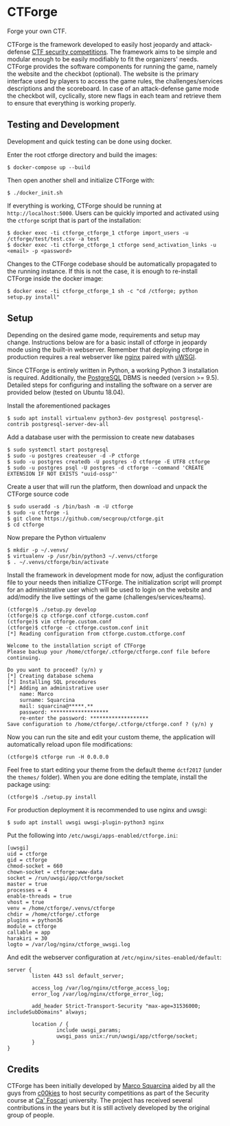 CTForge
=======
Forge your own CTF.

CTForge is the framework developed to easily host jeopardy and attack-defense [CTF security competitions](https://ctftime.org/ctf-wtf/). The framework aims to be simple and modular enough to be easily modifiably to fit the organizers' needs. CTForge provides the software components for running the game, namely the website and the checkbot (optional). The website is the primary interface used by players to access the game rules, the challenges/services descriptions and the scoreboard. In case of an attack-defense game mode the checkbot will, cyclically, store new flags in each team and retrieve them to ensure that everything is working properly.

Testing and Development
-----------------------
Development and quick testing can be done using docker. 

Enter the root ctforge directory and build the images:

    $ docker-compose up --build

Then open another shell and initialize CTForge with:

    $ ./docker_init.sh

If everything is working, CTForge should be running at `http://localhost:5000`. Users can be quickly imported and activated using the `ctforge` script that is part of the installation:

    $ docker exec -ti ctforge_ctforge_1 ctforge import_users -u /ctforge/test/test.csv -a test
    $ docker exec -ti ctforge_ctforge_1 ctforge send_activation_links -u <email> -p <password>

Changes to the CTForge codebase should be automatically propagated to the running instance. If this is not the case, it is enough to re-install CTForge inside the docker image:

    $ docker exec -ti ctforge_ctforge_1 sh -c "cd /ctforge; python setup.py install"


Setup
-----
Depending on the desired game mode, requirements and setup may change. Instructions below are for a basic install of ctforge in jeopardy mode using the built-in webserver. Remember that deploying ctforge in production requires a real webserver like [nginx](http://nginx.org/) paired with [uWSGI](https://github.com/unbit/uwsgi).

Since CTForge is entirely written in Python, a working Python 3 installation is required. Additionally, the [PostgreSQL](http://www.postgresql.org/) DBMS is needed (version >= 9.5). Detailed steps for configuring and installing the software on a server are provided below (tested on Ubuntu 18.04).

Install the aforementioned packages

    $ sudo apt install virtualenv python3-dev postgresql postgresql-contrib postgresql-server-dev-all

Add a database user with the permission to create new databases

    $ sudo systemctl start postgresql
    $ sudo -u postgres createuser -d -P ctforge
    $ sudo -u postgres createdb -U postgres -O ctforge -E UTF8 ctforge
    $ sudo -u postgres psql -U postgres -d ctforge --command 'CREATE EXTENSION IF NOT EXISTS "uuid-ossp"'

Create a user that will run the platform, then download and unpack the CTForge source code

    $ sudo useradd -s /bin/bash -m -U ctforge
    $ sudo -u ctforge -i
    $ git clone https://github.com/secgroup/ctforge.git
    $ cd ctforge

Now prepare the Python virtualenv
 
    $ mkdir -p ~/.venvs/
    $ virtualenv -p /usr/bin/python3 ~/.venvs/ctforge
    $ . ~/.venvs/ctforge/bin/activate

Install the framework in development mode for now, adjust the configuration file to your needs then initialize CTForge. The initialization script will prompt for an administrative user which will be used to login on the website and add/modify the live settings of the game (challenges/services/teams).

    (ctforge)$ ./setup.py develop
    (ctforge)$ cp ctforge.conf ctforge.custom.conf
    (ctforge)$ vim ctforge.custom.conf
    (ctforge)$ ctforge -c ctforge.custom.conf init
    [*] Reading configuration from ctforge.custom.ctforge.conf

    Welcome to the installation script of CTForge
    Please backup your /home/ctforge/.ctforge/ctforge.conf file before continuing.

    Do you want to proceed? (y/n) y
    [*] Creating database schema
    [*] Installing SQL procedures
    [*] Adding an administrative user
        name: Marco
        surname: Squarcina
        mail: squarcina@*****.**
        password: *******************
        re-enter the password: *******************
    Save configuration to /home/ctforge/.ctforge/ctforge.conf ? (y/n) y


Now you can run the site and edit your custom theme, the application will automatically reload upon file modifications:

    (ctforge)$ ctforge run -H 0.0.0.0

Feel free to start editing your theme from the default theme `dctf2017` (under the `themes/` folder). When you are done editing the template, install the package using:

    (ctforge)$ ./setup.py install

For production deployment it is recommended to use nginx and uwsgi:

    $ sudo apt install uwsgi uwsgi-plugin-python3 nginx

Put the following into `/etc/uwsgi/apps-enabled/ctforge.ini`:

    [uwsgi]
    uid = ctforge
    gid = ctforge
    chmod-socket = 660
    chown-socket = ctforge:www-data
    socket = /run/uwsgi/app/ctforge/socket
    master = true
    processes = 4
    enable-threads = true
    vhost = true
    venv = /home/ctforge/.venvs/ctforge
    chdir = /home/ctforge/.ctforge
    plugins = python36
    module = ctforge
    callable = app
    harakiri = 30
    logto = /var/log/nginx/ctforge_uwsgi.log

And edit the webserver configuration at `/etc/nginx/sites-enabled/default`:

    server {
            listen 443 ssl default_server;

            access_log /var/log/nginx/ctforge_access_log;
            error_log /var/log/nginx/ctforge_error_log;

            add_header Strict-Transport-Security "max-age=31536000; includeSubDomains" always;

            location / {
                    include uwsgi_params;
                    uwsgi_pass unix:/run/uwsgi/app/ctforge/socket;
            }
    }


Credits
-------
CTForge has been initially developed by [Marco Squarcina](https://minimalblue.com) aided by all the guys from [c00kies](https://secgroup.github.io/) to host security competitions as part of the Security course at [Ca' Foscari](https://www.unive.it) university. The project has received several contributions in the years but it is still actively developed by the original group of people.
